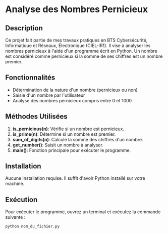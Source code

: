 # Analyse des Nombres Pernicieux

## Description
Ce projet fait partie de mes travaux pratiques en BTS Cybersécurité, Informatique et Réseaux, Électronique (CIEL-IR1). Il vise à analyser les nombres pernicieux à l'aide d'un programme écrit en Python. Un nombre est considéré comme pernicieux si la somme de ses chiffres est un nombre premier.

## Fonctionnalités
- Détermination de la nature d'un nombre (pernicieux ou non)
- Saisie d'un nombre par l'utilisateur
- Analyse des nombres pernicieux compris entre 0 et 1000

## Méthodes Utilisées
1. **is_pernicious(n)**: Vérifie si un nombre est pernicieux.
2. **is_prime(n)**: Détermine si un nombre est premier.
3. **sum_of_digits(n)**: Calcule la somme des chiffres d'un nombre.
4. **get_number()**: Saisit un nombre à analyser.
5. **main()**: Fonction principale pour exécuter le programme.

## Installation
Aucune installation requise. Il suffit d'avoir Python installé sur votre machine.

## Exécution
Pour exécuter le programme, ouvrez un terminal et exécutez la commande suivante :

```bash
python nom_du_fichier.py
